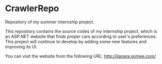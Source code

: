 # CrawlerRepo

Repository of my summer internship project.

This repository contains the source codes of my internship project,
which is an ASP.NET website that finds proper cars according to user's
preferences. This project will continue to develop by adding some new 
features and improving its UI.

You can visit the website from the following URL:
http://ilanara.somee.com/
